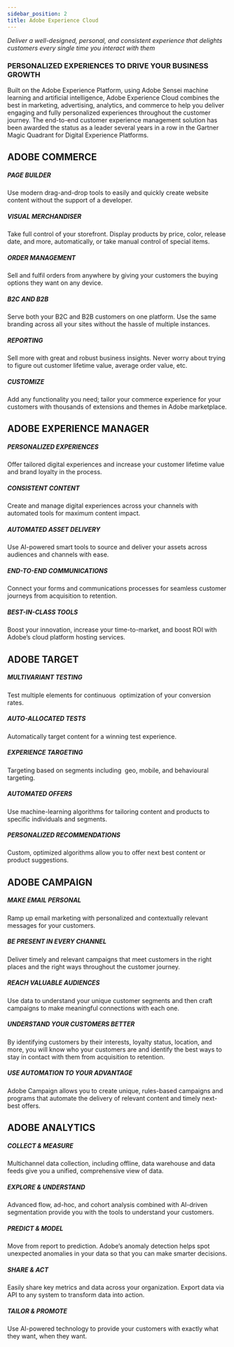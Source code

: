 ```yaml
---
sidebar_position: 2
title: Adobe Experience Cloud
---
```

*Deliver a well-designed, personal, and consistent experience that delights customers every single time you interact with them*

### PERSONALIZED EXPERIENCES TO DRIVE YOUR BUSINESS GROWTH

Built on the Adobe Experience Platform, using Adobe Sensei machine learning and artificial intelligence, Adobe Experience Cloud combines the best in marketing, advertising, analytics, and commerce to help you deliver engaging and fully personalized experiences throughout the customer journey. The end-to-end customer experience management solution has been awarded the status as a leader several years in a row in the Gartner Magic Quadrant for Digital Experience Platforms.

## ADOBE COMMERCE 

##### PAGE BUILDER

Use modern drag-and-drop tools to easily and quickly create website content without the support of a developer.

##### VISUAL MERCHANDISER

Take full control of your storefront. Display products by price, color, release date, and more, automatically, or take manual control of special items.

##### ORDER MANAGEMENT

Sell and fulfil orders from anywhere by giving your customers the buying options they want on any device.

##### B2C AND B2B

Serve both your B2C and B2B customers on one platform. Use the same branding across all your sites without the hassle of multiple instances.

##### REPORTING

Sell more with great and robust business insights. Never worry about trying to figure out customer lifetime value, average order value, etc.

##### CUSTOMIZE

Add any functionality you need; tailor your commerce experience for your customers with thousands of extensions and themes in Adobe marketplace.



## ADOBE EXPERIENCE MANAGER

##### PERSONALIZED EXPERIENCES

Offer tailored digital experiences and increase your customer lifetime value and brand loyalty in the process.

##### CONSISTENT CONTENT

Create and manage digital experiences across your channels with automated tools for maximum content impact.

##### AUTOMATED ASSET DELIVERY

Use AI-powered smart tools to source and deliver your assets across audiences and channels with ease.

##### END-TO-END COMMUNICATIONS

Connect your forms and communications processes for seamless customer journeys from acquisition to retention.

##### BEST-IN-CLASS TOOLS

Boost your innovation, increase your time-to-market, and boost ROI with Adobe’s cloud platform hosting services.



## ADOBE TARGET

##### MULTIVARIANT TESTING

Test multiple elements for continuous  optimization of your conversion rates.

##### AUTO-ALLOCATED TESTS

Automatically target content for a winning test experience.

##### EXPERIENCE TARGETING

Targeting based on segments including  geo, mobile, and behavioural targeting.

##### AUTOMATED OFFERS

Use machine-learning algorithms for tailoring content and products to specific individuals and segments.

##### PERSONALIZED RECOMMENDATIONS

Custom, optimized algorithms allow you to offer next best content or product suggestions.



## ADOBE CAMPAIGN

##### MAKE EMAIL PERSONAL

Ramp up email marketing with personalized and contextually relevant messages for your customers.

##### BE PRESENT IN EVERY CHANNEL

Deliver timely and relevant campaigns that meet customers in the right places and the right ways throughout the customer journey.

##### REACH VALUABLE AUDIENCES

Use data to understand your unique customer segments and then craft campaigns to make meaningful connections with each one.

##### UNDERSTAND YOUR CUSTOMERS BETTER

By identifying customers by their interests, loyalty status, location, and more, you will know who your customers are and identify the best ways to stay in contact with them from acquisition to retention.

##### USE AUTOMATION TO YOUR ADVANTAGE

Adobe Campaign allows you to create unique, rules-based campaigns and programs that automate the delivery of relevant content and timely next-best offers.



## ADOBE ANALYTICS

##### COLLECT & MEASURE

Multichannel data collection, including offline, data warehouse and data feeds give you a unified, comprehensive view of data.

##### EXPLORE & UNDERSTAND

Advanced flow, ad-hoc, and cohort analysis combined with AI-driven segmentation provide you with the tools to understand your customers.

##### PREDICT & MODEL

Move from report to prediction. Adobe’s anomaly detection helps spot unexpected anomalies in your data so that you can make smarter decisions.

##### SHARE & ACT

Easily share key metrics and data across your organization. Export data via API to any system to transform data into action.

##### TAILOR & PROMOTE

Use AI-powered technology to provide your customers with exactly what they want, when they want.